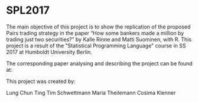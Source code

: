# SPL2017
The main objective of this project is to show the replication of the proposed Pairs trading strategy in the paper “How some bankers made a million by trading just two securities?” by Kalle Rinne and Matti Suominen, with R. This project is a result of the "Statistical Programming Language" course in SS 2017 at Humboldt University Berlin.

The corresponding paper analysing and describing the project can be found at:

This project was created by:

Lung Chun Ting
Tim Schwettmann
Maria Theilemann
Cosima Klenner
